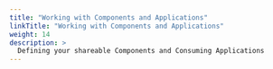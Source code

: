 ```yaml
---
title: "Working with Components and Applications"
linkTitle: "Working with Components and Applications"
weight: 14
description: >
  Defining your shareable Components and Consuming Applications
---
```

